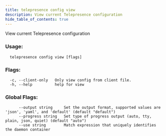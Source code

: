 ```yaml
---
title: telepresence config view
description: View current Telepresence configuration
hide_table_of_contents: true
---
```


View current Telepresence configuration

### Usage:
```
  telepresence config view [flags]
```

### Flags:
```
  -c, --client-only   Only view config from client file.
  -h, --help          help for view
```

### Global Flags:
```
      --output string     Set the output format, supported values are 'json', 'yaml', and 'default' (default "default")
      --progress string   Set type of progress output (auto, tty, plain, json, quiet) (default "auto")
      --use string        Match expression that uniquely identifies the daemon container
```
